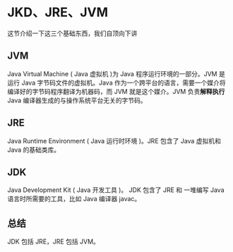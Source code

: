 #   JKD、JRE、JVM

这节介绍一下这三个基础东西，我们自顶向下讲

## JVM

Java Virtual Machine ( Java 虚拟机 )为 Java 程序运行环境的一部分。JVM 是运行 Java 字节码文件的虚拟机。Java 作为一个跨平台的语言，需要一个媒介将编译好的字节码程序翻译为机器码，而 JVM 就是这个媒介。JVM 负责**解释执行** Java 编译器生成的与操作系统平台无关的字节码。

## JRE

Java Runtime Environment ( Java 运行时环境 )。JRE 包含了 Java 虚拟机和 Java 的基础类库。

## JDK

Java Development Kit ( Java 开发工具 )。 JDK 包含了 JRE 和 一堆编写 Java 语言时所需要的工具，比如 Java 编译器 javac。



## 总结

JDK 包括 JRE，JRE 包括 JVM。